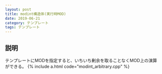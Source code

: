 ```yaml
---
layout: post
title: modint構造体(実行時MOD)
date: 2019-06-21
category: テンプレート
tags: テンプレート
---
```


## 説明
テンプレートにMODを指定すると、いちいち剰余を取ることなくMOD上の演算ができる。
{% include a.html code="modint_arbitrary.cpp" %}